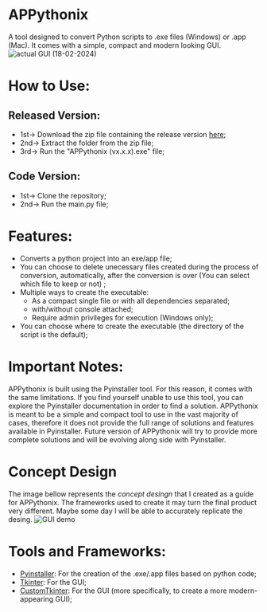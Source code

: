# APPythonix
A tool designed to convert Python scripts to .exe files (Windows) or .app (Mac). It comes with a simple, compact and modern looking GUI. 
![actual GUI (18-02-2024)](https://github.com/RaffaeleFiorillo/APPythonix/assets/75253335/33773cbb-217b-4cda-ab61-f004e0e713d6)

# How to Use:
## Released Version:
- 1st-> Download the zip file containing the release version [here](https://github.com/RaffaeleFiorillo/APPythonix/releases/download/APPythonix(v1.0)/APPythonix.v1.0.zip);
- 2nd-> Extract the folder from the zip file;
- 3rd-> Run the "APPythonix (vx.x.x).exe" file;
## Code Version:
- 1st-> Clone the repository;
- 2nd-> Run the main.py file;

# Features:
 - Converts a python project into an exe/app file;
 - You can choose to delete unecessary files created during the process of conversion, automatically, after the conversion is over (You can select which file to keep or not) ;
 - Multiple ways to create the executable:
     - As a compact single file or with all dependencies separated;
     - with/without console attached;
     - Require admin privileges for execution (Windows only);
 - You can choose where to create the executable (the directory of the script is the default);

# Important Notes:
APPythonix is built using the Pyinstaller tool. For this reason, it comes with the same limitations. If you find yourself unable to use this tool, you can explore the Pyinstaller documentation in order to find a solution.
APPythonix is meant to be a simple and compact tool to use in the vast majority of cases, therefore it does not provide the full range of solutions and features available in Pyinstaller.  Future version of APPythonix will try to provide more complete solutions and will be evolving along side with Pyinstaller.

# Concept Design
The image bellow represents the *concept desingn* that I created as a guide for APPythonix. The frameworks used to create it may turn the final product very different. Maybe some day I will be able to accurately replicate the desing.
![GUI demo](https://github.com/RaffaeleFiorillo/APPythonix/assets/75253335/d59a921e-c893-4d96-a19f-f53f9d1a5e48)

# Tools and Frameworks:
 - [Pyinstaller](https://github.com/pyinstaller/pyinstaller): For the creation of the .exe/.app files based on python code;
 - [Tkinter](https://github.com/topics/tkinter-python): For the GUI;
 - [CustomTkinter](https://github.com/TomSchimansky/CustomTkinter): For the GUI (more specifically, to create a more modern-appearing GUI);
